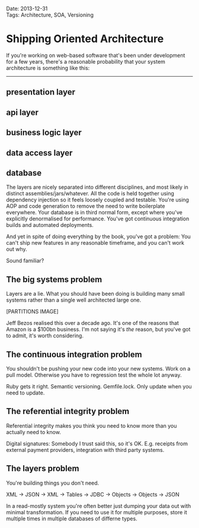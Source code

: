 Date: 2013-12-31  
Tags: Architecture, SOA, Versioning  

# Shipping Oriented Architecture

If you're working on web-based software that's been under development for a few years, there's a reasonable probability that your system architecture is something like this:

-------------------------
presentation layer
-------------------------
api layer
-------------------------
business logic layer
-------------------------
data access layer
-------------------------
database
-------------------------

The layers are nicely separated into different disciplines, and most likely in distinct assemblies/jars/whatever. All the code is held together using dependency injection so it feels loosely coupled and testable. You're using AOP and code generation to remove the need to write boilerplate everywhere. Your database is in third normal form, except where you've explicitly denormalised for performance. You've got continuous integration builds and automated deployments.

And yet in spite of doing everything by the book, you've got a problem: You can't ship new features in any reasonable timeframe, and you can't work out why.

Sound familiar?

## The big systems problem


Layers are a lie. What you should have been doing is building many small systems rather than a single well architected large one.

[PARTITIONS IMAGE]

Jeff Bezos realised this over a decade ago. It's one of the reasons that Amazon is a $100bn business. I'm not saying it's _the_ reason, but you've got to admit, it's worth considering.


## The continuous integration problem

You shouldn't be pushing your new code into your new systems. Work on a pull model. Otherwise you have to regression test the whole lot anyway.

Ruby gets it right. Semantic versioning. Gemfile.lock. Only update when you need to update.


## The referential integrity problem

Referential integrity makes you think you need to know more than you actually need to know.

Digital signatures: Somebody I trust said this, so it's OK. E.g. receipts from external payment providers, integration with third party systems.


## The layers problem

You're building things you don't need.

XML -> JSON -> XML -> Tables -> JDBC -> Objects -> Objects -> JSON

In a read-mostly system you're often better just dumping your data out with minimal transformation. If you need to use it for multiple purposes, store it multiple times in multiple databases of differne types.


















